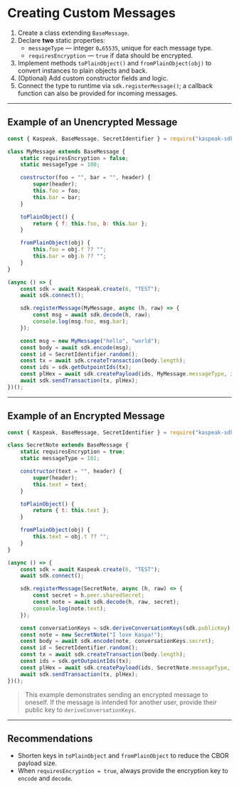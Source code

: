 # Creating Custom Messages

1. Create a class extending `BaseMessage`.
2. Declare **two** static properties:
    * `messageType` — integer `0…65535`, unique for each message type.
    * `requiresEncryption` — `true` if data should be encrypted.
3. Implement methods `toPlainObject()` and `fromPlainObject(obj)` to convert instances to plain objects and back.
4. (Optional) Add custom constructor fields and logic.
5. Connect the type to runtime via `sdk.registerMessage()`; a callback function can also be provided for incoming messages.

---

## Example of an Unencrypted Message

```js
const { Kaspeak, BaseMessage, SecretIdentifier } = require("kaspeak-sdk");

class MyMessage extends BaseMessage {
    static requiresEncryption = false;
    static messageType = 100;

    constructor(foo = "", bar = "", header) {
        super(header);
        this.foo = foo;
        this.bar = bar;
    }

    toPlainObject() {
        return { f: this.foo, b: this.bar };
    }

    fromPlainObject(obj) {
        this.foo = obj.f ?? "";
        this.bar = obj.b ?? "";
    }
}

(async () => {
    const sdk = await Kaspeak.create(6, "TEST");
    await sdk.connect();

    sdk.registerMessage(MyMessage, async (h, raw) => {
        const msg = await sdk.decode(h, raw);
        console.log(msg.foo, msg.bar);
    });

    const msg = new MyMessage("hello", "world");
    const body = await sdk.encode(msg);
    const id = SecretIdentifier.random();
    const tx = await sdk.createTransaction(body.length);
    const ids = sdk.getOutpointIds(tx);
    const plHex = await sdk.createPayload(ids, MyMessage.messageType, id, body);
    await sdk.sendTransaction(tx, plHex);
})();
```

---

## Example of an Encrypted Message

```js
const { Kaspeak, BaseMessage, SecretIdentifier } = require("kaspeak-sdk");

class SecretNote extends BaseMessage {
    static requiresEncryption = true;
    static messageType = 101;

    constructor(text = "", header) {
        super(header);
        this.text = text;
    }

    toPlainObject() {
        return { t: this.text };
    }

    fromPlainObject(obj) {
        this.text = obj.t ?? "";
    }
}

(async () => {
    const sdk = await Kaspeak.create(6, "TEST");
    await sdk.connect();

    sdk.registerMessage(SecretNote, async (h, raw) => {
        const secret = h.peer.sharedSecret;
        const note = await sdk.decode(h, raw, secret);
        console.log(note.text);
    });

    const conversationKeys = sdk.deriveConversationKeys(sdk.publicKey);
    const note = new SecretNote("I love Kaspa!");
    const body = await sdk.encode(note, conversationKeys.secret);
    const id = SecretIdentifier.random();
    const tx = await sdk.createTransaction(body.length);
    const ids = sdk.getOutpointIds(tx);
    const plHex = await sdk.createPayload(ids, SecretNote.messageType, id, body);
    await sdk.sendTransaction(tx, plHex);
})();
```

> This example demonstrates sending an encrypted message to oneself.
> If the message is intended for another user, provide their public key to `deriveConversationKeys`.

---

## Recommendations
* Shorten keys in `toPlainObject` and `fromPlainObject` to reduce the CBOR payload size.
* When `requiresEncryption = true`, always provide the encryption key to `encode` and `decode`.
